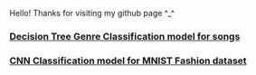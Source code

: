 Hello! Thanks for visiting my github page ^_^
### [Decision Tree Genre Classification model for songs](https://github.com/alertamber/Decision-Tree-Genre-Classification-Model-on-music-features)
### [CNN Classification model for MNIST Fashion dataset](https://github.com/alertamber/CNN-model-for-MNIST-Fashion)
